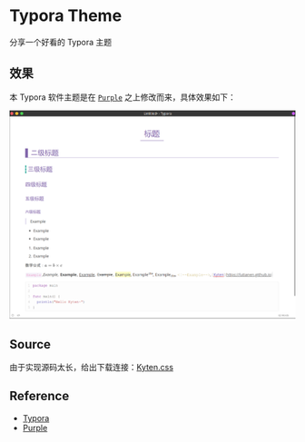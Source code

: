 # Typora Theme


分享一个好看的 Typora 主题

<!--more-->

## 效果

本 Typora 软件主题是在 [`Purple`](https://theme.typora.io/theme/Purple/) 之上修改而来，具体效果如下：

![Typora-theme](/img/Typora-theme-example.png)

## Source

由于实现源码太长，给出下载连接：[Kyten.css](https://github.com/lutianen/Notes/blob/main/Markdown/Kyten.css)

## Reference

- [Typora](https://typora.io/)
- [Purple](https://theme.typora.io/theme/Purple/)

